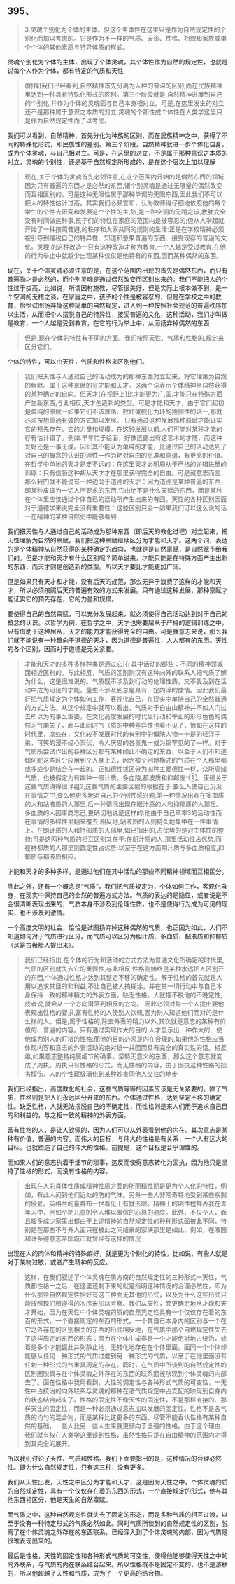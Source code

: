 <h2>395、</h2><blockquote data-pid="aRq8EWZi">3.灵魂个别化为个体的主体。但这个主体性在这里只是作为自然规定性的个别化而加以考虑的。它是作为不一样的气质、天资、性格、相貌和家族或单个个体的其他素质与特异体质的样式。</blockquote><p data-pid="3KMZM2lj">灵魂个别化为个体的主体，出现了个体灵魂，其个体性作为自然的规定性，也就是说每个人作为个体，都有特定的气质和天性</p><blockquote data-pid="7SKQNM25"> (附释)我们已经看到,自然精神首先分离为人种的普温的区别,而在民族精神里达到一种具有特殊化形式的区别。第三个阶段就是,自然精神进展到自己的个别化,并作为个体的灵魂面与自己本身相对立。可是,在这里发生的对立还不是那种属于意识之本质的对立,灵魂的个那性成个体性在人类学这里只是作为自然规定性而子以考虑。</blockquote><p data-pid="qFUF5WIe">我们可以看到，自然精神，首先分化为种族的区别，而在民族精神之中，获得了不同的特殊化形式，即民族性的差别。第三个阶段，自然精神就进一步个体化自身，成为个体灵魂，与自己相对立。可是，在这里的对立，不是属于那种意识之本质的对立，灵魂的个别性，还是基于自然规定所形成的，是在这个层次上加以理解</p><blockquote data-pid="PvCzc1Az"> 现在,关于个体的灵魂首先必领注意,在这个范围内开始的是偶然东西的领域,因为只有普遍的东西才是必然的东西,诸个别灵魂是通过无限量的偶然改变而互相区别的。可是这种无限性属于那种单调的无限东西,因此我们不可以把人的特性估计过高。其实我们必频宣布，认为教师得仔细地依照他的每个学生的个性去研究和发展这个个性的主,张,是一种空洞的无稍之该,教肺完全没有时间做这种事,孩子们的特性在家庭的范围内是被容忍的;但从人学起就开始了一种按照普避,的秩序和大家共同的规则的生活:正是在学校精神必须被引导到摆税自己的特异性、知道和愿果普遍的东西、接受现存的普遍的文化。灵理,的这种改造一只有这种改造才称为教育,一个人越是受过教育,在他的行为举止中就越少出现某种仅仅是他特有的东西,因而某种偶然的东西。</blockquote><p data-pid="jHRGbKNJ">现在，关于个体灵魂必须注意的是，在这个范围内出现的首先是偶然东西，而只有普遍物才是必然的，而个别灵魂是通过偶然改变而区别出来的。我们不能把人的个性过于拔高，比如说，所谓因材施教，尽管很美好，但是实际上根本做不到，是一个空洞的无稽之谈。在家庭之中，孩子的个性是被容忍的，但是在学校之中的教育，恰恰试图扬弃掉这种简单的自然规定，进入到一种按照社会规范的普遍秩序加以生活，从而把个人摆脱自己的特异性，接受普遍的文化，这种活动，我们才叫做是教育，一个人越是受到教育，在它的行为举止中，从而扬弃掉偶然的东西</p><blockquote data-pid="p0HecX_x">但是,现在个体的特性有不同的方面。我们按照天性、气质和性格的,规定来区分它们。</blockquote><p data-pid="Vrb8mlho">个体的特性，可以由天性，气质和性格来区别他们。</p><blockquote data-pid="xHVMcCp_">我们把天性与人通过自己的活动成为的那种东西对立起来，将它理第为自然的察默。属于这种京赋的有才能和天才。这两个词表示个体精神从自然获得的某种确定的自向。但天才(在视野上]比才能更为广,国,才能只在特殊方面产生新东西,与此相反,天才创造新的类型。可是才能和天才，由于它们起初是单纯的原赋一如果它们不该雅落、败坏或舰化为环的独侧性的话一,那就必须按想善通有效的方式加以发展。 只有通过这种发展那种原赋才能证实它的预先存在、它的力量和规模。在这钟发展以前,人们可能对某种才能的存有估计错了。例如.早年忙于绘面，好像选露出有这艺术的才随，而这种爱好还是一事无成。因此其不能认为单纯的才能，比通过自己的活动达到了对自已的概念的认识的理性一作为艳对自由的思准和意退，有更高的价值。在哲学中单地的天才是走不远的：在这里天才必明屑从于严格的逆辑进量的训练：只有信肠这种胡从天才才在那里获得完全的自由。可是藏意志而言，那么我门就不能说有一种边向于道德的天才：因为道德是某种普遍的东西，即某种皮该为一切人所要求的东西.它由绝不是什么天赋的东西，面是某种在个体里应该通过个体自已的活动所产生出来的有西。天性的各种区别因面对于道德学来说完全没有重要性：这些区别只会一如果我们可以这么说的话一在精神的某种自然史中能够看到</blockquote><p data-pid="4p8X9QfI">我们把天性与人通过自己的活动成为那种东西（即后天的教化过程）对立起来，把天性理解为自然的禀赋。我们把这种禀赋继续区分为才能和天才。这两个词，表达的是个体精神从自然获得的某种确定的趋向，也就是是自然禀赋，是自然赋予给我们的。但是才能和天才有什么区别呢？简单说来，才能只能是在特殊方面产生出新的东西，而天才则是创造新的类型。所以天才要比才能更加广阔。</p><p data-pid="0ew9Cnc9">但是如果只有天才和才能，没有后天的规范，那么无异于浪费了这样的才能和天才，所以必须按照后天的普遍有效的方式来发展。只有通过这种发展，那种禀赋才能证实它的预先存在，它的力量和规模。</p><p data-pid="-K9Cl6xX">要使得自己的自然禀赋，可以充分发展起来，就必须使得自己活动达到对于自己的概念的认识。以哲学为例，在哲学之中，天才也需要屈从于严格的逻辑训练之中，只有借助于这种屈从，天才的能力才能获得完全的自由。可是就意志来说，那么我们就不能说有一种趋向于道德的天才，因为道德是普遍性，人人都有的东西。天性的各个区别，因而对于道德是无关紧要。</p><blockquote data-pid="lDMZQgNA">才能和天才的多种多样种类是通过它]在其中话动的郡些：不同的精神领城面相近区别的。与此相反，气质的区别则汉有这种向外的联系人把气质了解为什么，这是很难说的。气质既不涉及到行动的伦理性质，又不我及到在活动中成为可见的才能，量虫不涉及到总是具有一定内浮的酸情。因此我们最好把气质规定为个体如何工作，客视化自已，在现实中单持自己的全然普通的方式方法。从这个规定中就可以看出，气质对于自由山精神并不如人门过去所以为的事么重要，在文化高度发展的时代里行动和举止的形形色色的偶然习气南失了，面与此同时气（质的中种差异性也看不见了，恰如在这样的时代里，席些在，文化较不发展时代的有别中的偏陕人物一十是的轻浮子弟，可笑的漫不经心案伏，令人厌思的各责鬼一或为银罕见的了—样。对于气质所尝试作出的各种区分都有某种如此不确定的东西，以至于人们不知道如何肥这些区分应用到个人身上去，因为被个别地横述的气质在个人那里都或多成少是结合在一起的。正如德性拔区分为四种主爱德性一样，众所周知气质，也被假定为有四种一眼计质、多血陵,都波质和抑邮废^①。康德关于这些气质讲得很详组2,这些气质的主要区剧的根据在于:要么人使自己沉没在事情之中,要么他更多地对自己的个别性感兴题,第一种情况出观在多血质的人和站液质的人那里,后一种情况出现在眼汁质的人和抑郁质的人那里。多血质的人因事商忘己,更确切地说是这样的:他由于自己草率3的活动性而在事情的多样性里翻来覆去:相反地,站液质的人则持久地集中在一件事情上。在朗计质的人和持部质的人部里,如已指出的,占优势的是对主体性的整持;可是这两种气质的相互区别又在于:在朋汁质的人,那里活动性占优势,而在神都质的人那里则圆定性占优势;以至于在这方面期汁质与多血质相应,抑郁质与都液质相应。</blockquote><p data-pid="V2ximwvv">才能和天才的多种多样，是通过他们在其中活动的那些不同精神领域而互相区分。</p><p data-pid="xlzwj4pZ">除此之外，还有一个概念是“气质”，我们把气质规定为，个体如何工作，客观化自身，在现实中保持自己的全然的普遍方式方法。气质的表达的是隐性，或者说是不会很清晰表现出来的，气质本身不涉及到伦理性质，也不是使得行为成为可见的现实，也不涉及到激情。</p><p data-pid="WmJhaiag">一个高度文明的社会，恰恰是试图扬弃掉这种偶然的气质，也正因为如此，人们不知道如何对于气质进行区分。而气质可以区分为胆汁质、多血质、黏液质和抑郁质（这是古希腊人提出来）。</p><blockquote data-pid="ZP841FMY"> 我们已经指出,在个体的行为和活动的方式方法为普通文化所确定的时代里,气质的区别就失去它的重要性,与此相反,性格则始终是某种水远把人区别开的东西,个体通过性格才达到其整定不移的确定性。解于性格的首先就是人用以追求其目的和利益,不让自己被人搞糊涂，并在其一切行动中与自己本身保持一致的那种精力的外表方面。缺乏性格。人就摆不脱他的不晚定性,成者说,就会从一个方向潜落到相反的方向。 因此必领对每一个人提出要他表观出性格的要求,富有性格的人使别人饮佩,因为别人知道他们而对的是什么样的人。但是,属于性格的,除去外表的精力以外,其次就是意志的某种有价值的、普遍的内容。只有通过实现作大的目的,人才显示出一种作大的、使他成为别人的灯塔的性格;而他的目的必须是内在合理的,如果他的性格应当体现内容和意志的外表活动的绝对统一并因而具有完全的真实性的话。相反维,如果意志整特纯属细节的确事，坚特无意义的东西，那么这个意志就变成了周执。周执只有性格的形式，而无性格的内容，由于固执这种性路的拙劣模伤，人的个性藏极璃化到某种妙害同他人交往的地步</blockquote><p data-pid="4TMT_9W7">我们已经指出，高度教化的社会，这些气质等等的因素应该是无关紧要的。除了气质，性格则是把人们永远区分开来的东西。个体通过性格，达到坚定不移的确定性。缺乏性格，人就无法摆脱自己的不确定性，而性格则是来人们用于追求自己目的和利益的，与之相一致的精神的外表方面。</p><p data-pid="SOgh_chH">富有性格的人，是让人钦佩的，因为人们可以从外表看到他的内在。其次意志是某种有价值，普遍的内容。而伟大的目标，与伟大的性格是有关系，一个人有远大的目标，也就塑造了自己的伟大的性格。前提是，这个目标是合乎理性的。</p><p data-pid="HrrSx7Vn">而如果人们的意志执着于细节的琐事，这反而使得意志转化为固执，因为他只是坚持了性格的形式，而没有性格的内容。</p><blockquote data-pid="U_Fmw5O0">出现在人的肖体性质成精神性质方面的所丽精性期是更为个人化的特性，例如，有此人闻到他们近处的防的气味。另外一些人非常奇特地受到某些疾剩的侵爱。英格兰的量各布一世看见上有就形顺。精神上的明性程群表我在青年人中，例如个期儿童的令人堆以置信的心算的速度。此外，不仅个人，面且暖多成少家策出都由于上述精神的自然规定性的种种形式面被此不同，特别是在那些不与外人面只在被此之间结亲的家峡那里是如此，例如，在液园和许多德意志帝国城市就曾经有这样的情况</blockquote><p data-pid="LXf8gGmy">出现在人的肉体和精神的特殊癖好，就是更为个别化的特性，比如说，有些人就是对于某物过敏，或者产生精神的反应。</p><blockquote data-pid="nW0DhRR9">这样，在我们叙述了个体灵魂在质方南的自然规定性的三种形式一天性，气质都性格一之后，在这里还剩下来的就是指明这种情况的合理必然性，即为什么那些自然规定性恰好有这三种面无其他的形式，以及为什么这些形式只能按照现们所遵得的次序米加以考察。我们从天性，面更确定地从才能和天才开始，因为在天性中个体灵魂的质的自然凭定性具有一个仅仅存在着的东百的形式，一个直接周定的东西的形式，一个其自已本身内的区别与一个在它之外存在的区别相关的东西的形式相反地，在气质中那个自燃规定性失去了这样周定的东西的形态：因为在个体中成春是一个才能绝对地古统治，或着是多个才能镀此并列静止地，无转化地存在在个体里面，面同一个个体却能够从任何一种形式的气质过度到另一种形式的气质，以至于在他里面没有任刺一种形式的气重具周定的存在。同时，在气质中所谈到的自然规定性的区别圈脱真与在个体灵魂之外存在的东西的联系面被陕现到个体灵魂的内部去了。面在性格中我用看到，大性的调定性与各种形式气质的可变性，一无性中占统治的向外联系与灵魂的那种在诸气质规定中占支配的映现到自身内的状态结合起来了。性格的固定性不像天性的固定性，不是那样直接的、那样天生的固定性，而是一种必须通过意志加以发展的固定性。性格不是各气质的均匀的混合物，而是某种比这更多的东西。尽管不能香认性格有某种自然的基础，一些人比另一些人生来就更倾向于坚强的性格。由于这个理由，我们就有权在人类学这里谈到性格，虽然性格只是在自由精神的范围内才得到其完全的展开。</blockquote><p data-pid="0FR68I36">所以我们讨论了天性、气质和性格。我们下面要指出的是，这种情况的合理必然性。即为什么自然规定性，只有这三种，没有更多。</p><p data-pid="jkJXD_X6">我们从天性出发，天性之中区分为才能和天才，这是因为天性之中，个体灵魂的质的自然规定性，具有一个仅仅存在着的东西的形式，一个直接规定的形式，他与其他东西相区分，他是天生的自然禀赋。</p><p data-pid="namVgxp4">而气质之中，这种自然规定性就失去了固定的形态，而是多种气质的相互过渡，以至于没有一种特定形式的气质必然如此。同时气质所谈到的自然规定性的区别，脱离了在个体灵魂之外存在的东西联系，已经深入到了个体灵魂的内部，因为气质是很难表现出来的。</p><p data-pid="tb7cA5Er">最后是性格，天性的固定性和各种形式气质的可变性，使得他能够使得天性之中的向外联系，与气质的内在联系结合起来。所以性格既不是固定不变的，也不是游移的，所以他超越了天性和气质，成为了一个更高的结合物。<br> </p>